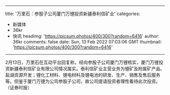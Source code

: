 
---
title: '万里石：参股子公司厦门万锂投资新疆泰利信矿业'
categories: 
 - 新媒体
 - 36kr
 - 快讯
headimg: 'https://picsum.photos/400/300?random=6416'
author: 36kr
comments: false
date: Sun, 13 Feb 2022 07:03:06 GMT
thumbnail: 'https://picsum.photos/400/300?random=6416'
---

<div>   
2月13日，万里石在互动平台回复称，经向参股子公司厦门万锂核实，厦门万锂投资新疆泰利信矿业有限公司情况属实。泰利信矿业主营业务为锂矿及附属矿产品、盐湖资源开发；锂化工材料、锂电材料及锂电池的研发、生产、销售及售后服务等。但鉴于厦门万锂为公司参股子公司，故公司提请投资者理性看待此次投资。（证券时报）  
</div>
            
